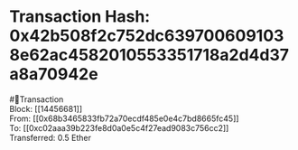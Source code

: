 
Transaction Hash: 0x42b508f2c752dc6397006091038e62ac4582010553351718a2d4d37a8a70942e
====================================================================================
  
#💸Transaction  
Block: [[14456681]]  
From: [[0x68b3465833fb72a70ecdf485e0e4c7bd8665fc45]]  
To: [[0xc02aaa39b223fe8d0a0e5c4f27ead9083c756cc2]]  
Transferred: 0.5 Ether